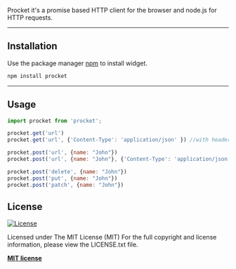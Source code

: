 Procket it's a promise based HTTP client for the browser and node.js for HTTP requests.

---

## Installation

Use the package manager [npm](https://www.npmjs.com/) to install widget.

```bash
npm install procket
```
---

## Usage

```javascript
import procket from 'procket';

procket.get('url')
procket.get('url', {'Content-Type': 'application/json' }) //with headers

procket.post('url', {name: "John"})
procket.post('url', {name: "John"}, {'Content-Type': 'application/json' }) //with headers

procket.post('delete', {name: "John"})
procket.post('put', {name: "John"})
procket.post('patch', {name: "John"})
```


## License

[![License](http://img.shields.io/:license-mit-blue.svg?style=flat-square)](http://badges.mit-license.org)

Licensed under The MIT License (MIT)
For the full copyright and license information, please view the LICENSE.txt file.

**[MIT license](http://opensource.org/licenses/mit-license.php)**